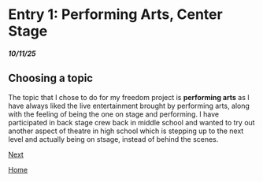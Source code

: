 # Entry 1: Performing Arts, Center Stage
##### 10/11/25

## Choosing a topic

The topic that I chose to do for my freedom project is __performing arts__ as I have always liked the live entertainment brought by performing arts, along with the feeling of being the one on stage and performing. I have participated in back stage crew back in middle school and wanted to try out another aspect of theatre in high school which is stepping up to the next level and actually being on stsage, instead of behind the scenes.

[Next](entry02.md)

[Home](../README.md)
